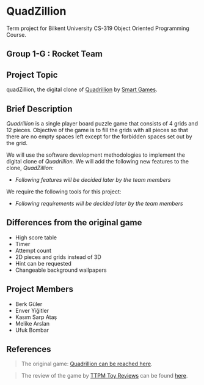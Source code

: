 # QuadZillion
Term project for Bilkent University CS-319 Object Oriented Programming Course.

## Group 1-G : Rocket Team

## Project Topic
quadZillion, the digital clone of [Quadrillion](https://www.smartgames.eu/uk/one-player-games/quadrillion) by [Smart Games](https://www.smartgames.eu/uk).

## Brief Description

*Quadrillion* is a single player board puzzle game that consists of 4 grids and 12 pieces. Objective of the game is to fill the grids with all pieces so that there are no empty spaces left except for the forbidden spaces set out by the grid. 

We will use the software development methodologies to implement the digital clone of *Quadrillion*. We will add the following new features to the clone, *QuadZillion*:
- *Following features will be decided later by the team members*

We require the following tools for this project:
- *Following requirements will be decided later by the team members*

## Differences from the original game

- High score table
- Timer
- Attempt count
- 2D pieces and grids instead of 3D
- Hint can be requested
- Changeable background wallpapers

## Project Members
- Berk Güler
- Enver Yiğitler
- Kasım Sarp Ataş
- Melike Arslan
- Ufuk Bombar

## References

> The original game: [Quadrillion can be reached here](https://www.smartgames.eu/uk/one-player-games/quadrillion).

> The review of the game by [TTPM Toy Reviews](https://www.youtube.com/channel/UCcj4TuaP3w6gQ9-mCuhVlpA) can be found [here](https://www.youtube.com/watch?v=vhC_kjndjHg).
